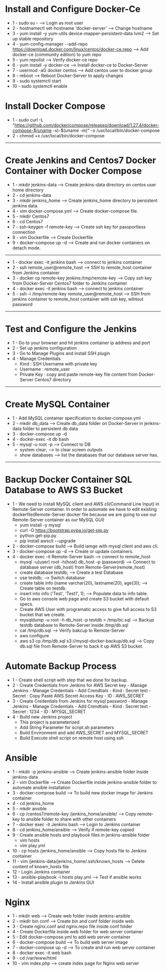 # Install and Configure Docker-Ce
- 1 - sudo su - --> Login as root user
- 2 - hostnamectl set-hostname 'docker-server' --> Change hostname
- 3 - yum install -y yum-utils device-mapper-persistent-data lvm2 --> Set up stable repository
- 4 - yum-config-manager --add-repo https://download.docker.com/linux/centos/docker-ce.repo --> Add docker-ce (community edition) to yum repo
- 5 - yum repolist --> Verify docker-ce repo
- 6 - yum install -y docker-ce --> Install docker-ce to Docker-Server
- 7 - usermod -aG docker centos --> Add centos user to docker group
- 8 - reboot --> Reboot Docker-Server to apply changes
- 9 - sudo systemctl start
- 10 - sudo systemctl enable

# Install Docker Compose
- 1 - sudo curl -L "https://github.com/docker/compose/releases/download/1.27.4/docker-compose-$(uname -s)-$(uname -m)" -o /usr/local/bin/docker-compose
- 2 - chmod +x /usr/local/bin/docker-compose
 
 
 ---------------------------------------------------------------------------------------------------
# Create Jenkins and Centos7 Docker Container with Docker Compose
- 1 - mkdir jenkins-data --> Create jenkins-data directory on centos user home directory
- 2 - cd jenkins-data
- 3 - mkdir jenkins_home --> Create jenkins_home directory to persistent jenkins data.
- 4 - vim docker-compose.yml --> Create docker-compose file.
- 5 - mkdir Centos7
- 6 - cd Centos7
- 7 - ssh-keygen -f remote-key --> Create ssh key for passportless connection
- 8 - vim Dockerfile --> Create Dockerfile
- 9 - docker-compose up -d --> Create and run docker containers on detach mode.

-----------------------------------------------------------------------------------------------------
- 1 - docker exec -it jenkins bash --> connect to jenkins container
- 2 - ssh remote_user@remote_host --> SSH to remote_host container from Jenkins container
- 3 - docker cp remote-key jenkins:/tmp/remote-key --> Copy ssh key from Docker-Server Centos7 folder to Jenkins container
- 4 - docker exec -it jenkins bash --> connect to jenkins container
- 5 - ssh -i /tmp/remote-key remote_user@remote_host --> SSH from jenkins container to remote_host container with ssh key, wihtout password

-------------------------------------------------------------------------------------------------------
# Test and Configure the Jenkins
- 1 - Go to your browser and hit jenkins container ip address and port
- 2 - Set up jenkins configuration
- 3 - Go to Manage Plugins and install SSH plugin
- 4 - Manage Credentials
  - Kind : SSH Username with private key
  - Username : remote_user
  - Private Key : copy and paste remote-key file content from Docker-Server Centos7 directory

------------------------------------------------------------------------------------------------
# Create MySQL Container
- 1 - Add MySQL container specification to docker-compose.yml
- 2 - mkdir db_data --> Create db_data folder on Docker-Server in jenkins-data folder to persistent db data
- 3 - docker-compose up -d
- 4 - docker-exec -it db bash
- 5 - mysql -u root -p --> Connect to DB
  - system clear; --> to clear screen outputs
  - show databases --> list the databases that our database server has.

---------------------------------------------------------------------------------------------------
# Backup Docker Container SQL Database to AWS S3 Bucket
- 1 - We need to install MySQL client and AWS cli(Command Line Input) in Remote-Server container. In order to automate we have to edit existing dockerfile(Remote-Server docker file because we are going to use our Remote-Server container as our MySQL GUI)
    - yum install -y mysql
    - curl -O https://bootstrap.pypa.io/get-pip.py
    - python get-pip.py
    - pip install awscli --upgrade
- 2 - docker-compose build --> Build iamge with mysql client and aws cli.
- 3 - docker-compose up -d --> Create or update containers.
- 4 - docker exec -it Remote-Server bash --> connect to remote_host
    - mysql -u(user) root -h(host) db_host -p (password) --> Connect to database server (db_host) from Remote-Server(remote_host)
    - create database testdb; --> Create a test Database
    - use testdb; --> Switch database
    - create table info (name varchar(20), lastname(20), age(3)); --> Create table on testdb.
    - insert into info ('Test', 'Test1', 1); --> Populate data to info table.
    - Go to aws console web page and create S3 bucket with default specs.
    - Create AWS User with programatic access to give full access to S3 bucket that we create.
    - mysqldump -u root -h db_host -p testdb > /tmp/bc.sql --> Backup testdb database to Remote-Server inside /tmp/db.sql
    - cat /tmp/db.sql --> Verify bakcup to Remote-Server
    - aws configure
    - aws s3 cp /tmp/db.sql s3://mysql-docker-backup/db.sql --> Copy db.sql file from Remote-Server to back it up AWS S3 bucket.

# Automate Backup Process
- 1 - Create shell script with step that we done for backup.
- 2 - Create Credentials from Jenkins for AWS Secret key
      - Manage Jenkins
      - Manage Credentials
      - Add Crendtials
        - Kind : Secret text
        - Secret : Copy Paste AWS Secret Access Key
        - ID : AWS_SECRET
- 3 - Create Credentials from Jenkins for mysql password
      - Manage Jenkins
      - Manage Credentials
      - Add Crendtials
        - Kind : Secret text
        - Secret : 1234
        - ID : MYSQL_SECRET
- 4 - Build new Jenkins project
    - This project is parameterized
    - Add String Parameter for script.sh parameters
    - Build Environment and add AWS_SECRET and MYSQL_SECRET
    - Build Execute shell script on remote host using ssh

# Ansible
- 1 - mkdir -p jenkins-ansible --> Create jenkins-ansible folder inside jenkins-data
- 2 - vim Dockerfile --> Create Dockerfile inside jenkins-ansible folder to automate ansible installation
- 3 - docker-compose build --> To build new docker image for Jenkins container
- 4 - cd jenkins_home
- 5 - mkdir ansible
- 6 - cp /centos7/remote-key /jenkins_home/ansible/ --> Copy remote-key to ansible folder to share with other containers
- 7 - docker exec -it Jenkins bash --> Login to Jenkins container
- 8 - cd jenkins_home/ansible --> Verify if remote-key copied
- 9 - Create ansible hosts and playbook files in jenkins-ansible folder
    - vim hosts
    - vim play.yml
- 10 - cp hosts /jenkins_home/ansible --> Copy hosts file to Jenkins container
- 11 - vim /jenkins-data/jenkins_home/.ssh/known_hosts --> Delete content of known_hosts file
- 12 - Login Jenkins container
- 13 - ansible-playbook -i hosts play.yml --> Test if ansible works
- 14 - Install ansible plugin to Jenkins GUI

# Nginx
- 1 - mkdir web --> Create web folder inside jenkins-ansible
- 2 - mkdir bin conf --> Create bin and conf folder inside web
- 3 - Create nginx.conf and nginx.repo file inside conf folder
- 4 - Create Dockerfile inside web folder for web server container
- 5 - Edit docker-compose.yml to add web server container
- 6 - docker-compose build --> To build web server image
- 7 - docker-compose up -d --> To create and run web server container
- 8 - docker exec -it web bash
- 9 - cd /var/www/html
- 10 - vim index.php --> create index page for Nginx web server